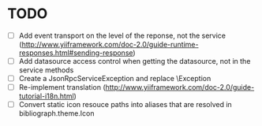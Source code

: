 # TODO

- [ ] Add event transport on the level of the reponse, not the service
(http://www.yiiframework.com/doc-2.0/guide-runtime-responses.html#sending-response)
- [ ] Add datasource access control when getting the datasource, not in the service methods
- [ ] Create a JsonRpcServiceException and replace \Exception
- [ ] Re-implement translation (http://www.yiiframework.com/doc-2.0/guide-tutorial-i18n.html)
- [ ] Convert static icon resouce paths into aliases that are resolved in bibliograph.theme.Icon
